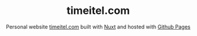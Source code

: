 <h1 align="center">
timeitel.com
</h1>
<p align="center">
  Personal website <a href="https://timeitel.com" target="_blank">timeitel.com</a> built with <a href="https://nuxtjs.org/" target="_blank">Nuxt</a> and hosted with <a href="https://pages.github.com/" target="_blank">Github Pages</a>
</p>
